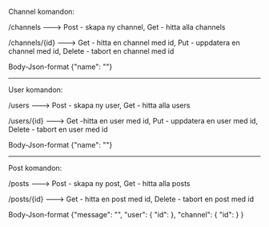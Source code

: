 Channel komandon:

/channels ---> Post - skapa ny channel, Get - hitta alla channels

/channels/{id} ---> Get - hitta en channel med id, Put - uppdatera en channel med id, Delete - tabort en channel med id

Body-Json-format
{"name": ""}

------------------------
User komandon:

/users ---> Post - skapa ny user, Get - hitta alla users

/users/{id} ---> Get -hitta  en user med id, Put - uppdatera en user med id, Delete - tabort en user med id

Body-Json-format
{"name": ""}

------------------------
Post komandon:

/posts ---> Post - skapa ny post, Get - hitta alla posts

/posts/{id} ---> Get - hitta en post med id, Delete - tabort en post med id

Body-Json-format
{"message": "",
    "user": {
      "id": 
},
    "channel": {
       "id": 
}
}
